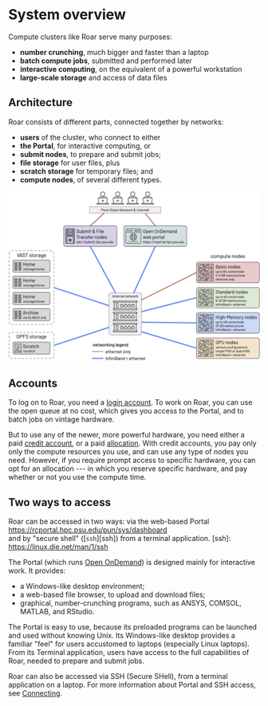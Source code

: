 # System overview

Compute clusters like Roar serve many purposes:

- **number crunching**, much bigger and faster than a laptop
- **batch compute jobs**, submitted and performed later
- **interactive computing**, on the equivalent of a powerful workstation
- **large-scale storage** and access of data files

## Architecture

Roar consists of different parts, connected together by networks:

- **users** of the cluster, who connect to either
- **the Portal**, for interactive computing, or
- **submit nodes**, to prepare and submit jobs;
- **file storage** for user files, plus
- **scratch storage** for temporary files; and 
- **compute nodes**, of several different types.

![architecture](../img/RC-architecture-schematic.png)

## Accounts

To log on to Roar, you need a [login account](connecting.md/#login-accounts).
To work on Roar, you can use the open queue at no cost,
which gives you access to the Portal, 
and to batch jobs on vintage hardware.

But to use any of the newer, more powerful hardware, 
you need either a paid [credit account](../accounts/paying-for-compute.md), 
or a paid [allocation](../accounts/paying-for-compute.md).
With credit accounts, you pay only only the compute resources you use,
and can use any type of nodes you need.
However, if you require prompt access to specific hardware,
you can opt for an allocation ---
in which you reserve specific hardware,
and pay whether or not you use the compute time.

## Two ways to access 

Roar can be accessed in two ways:  via the web-based Portal <br>
<https://rcportal.hpc.psu.edu/pun/sys/dashboard> <br>
and by "secure shell" ([`ssh`][ssh]) 
from a terminal application.
[ssh]: https://linux.die.net/man/1/ssh

The Portal (which runs [Open OnDemand](https://openondemand.org))
is designed mainly for interactive work.
It provides:

- a Windows-like desktop environment;
- a web-based file browser, to upload and download files;
- graphical, number-crunching programs, 
such as ANSYS, COMSOL, MATLAB, and RStudio.

The Portal is easy to use, 
because its preloaded programs can be launched and used without knowing Unix.
Its Windows-like desktop provides a familiar "feel"
for users accustomed to laptops (especially Linux laptops).
From its Terminal application,
users have access to the full capabilities of Roar,
needed to prepare and submit jobs.

Roar can also be accessed via SSH (Secure SHell),
from a terminal application on a laptop.
For more information about Portal and SSH access,
see [Connecting](connecting.md).

